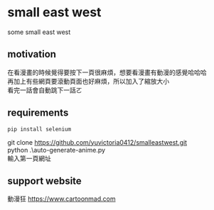 # small east west
some small east west

## motivation
在看漫畫的時候覺得要按下一頁很麻煩，想要看漫畫有動漫的感覺哈哈哈  
再加上有些網頁要滾動頁面也好麻煩，所以加入了縮放大小  
看完一話會自動跳下一話ㄛ  

## requirements 

    pip install selenium  
git clone https://github.com/yuvictoria0412/smalleastwest.git  
python .\auto-generate-anime.py  
輸入第一頁網址


## support website
動漫狂 https://www.cartoonmad.com
